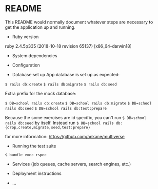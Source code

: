 # README

This README would normally document whatever steps are necessary to get the
application up and running.

* Ruby version

ruby 2.4.5p335 (2018-10-18 revision 65137) [x86_64-darwin18]


* System dependencies

* Configuration

* Database set up
App database is set up as expected:

`$ rails db:create`
`$ rails db:migrate`
`$ rails db:seed`

Extra prefix for the mock database:

`$ DB=school rails db:create`
`$ DB=school rails db:migrate`
`$ DB=school rails db:seed`
`$ DB=school rails db:test:prepare`


Because the some exercises are id specific, you can't run `$ DB=school rails db:seed` by itself.
Instead run `$ DB=school rails db:{drop,create,migrate,seed,test:prepare}`



for more information: https://github.com/ankane/multiverse


* Running the test suite

`$ bundle exec rspec`

* Services (job queues, cache servers, search engines, etc.)

* Deployment instructions

* ...
